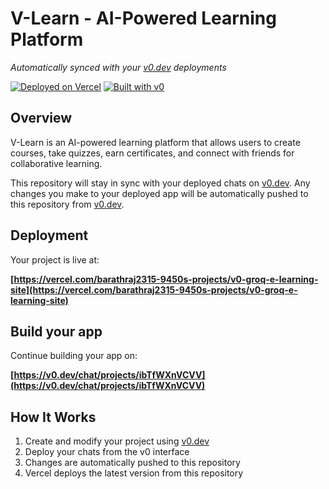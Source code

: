 # V-Learn - AI-Powered Learning Platform

*Automatically synced with your [v0.dev](https://v0.dev) deployments*

[![Deployed on Vercel](https://img.shields.io/badge/Deployed%20on-Vercel-black?style=for-the-badge&logo=vercel)](https://vercel.com/barathraj2315-9450s-projects/v0-groq-e-learning-site)
[![Built with v0](https://img.shields.io/badge/Built%20with-v0.dev-black?style=for-the-badge)](https://v0.dev/chat/projects/ibTfWXnVCVV)

## Overview

V-Learn is an AI-powered learning platform that allows users to create courses, take quizzes, earn certificates, and connect with friends for collaborative learning.

This repository will stay in sync with your deployed chats on [v0.dev](https://v0.dev).
Any changes you make to your deployed app will be automatically pushed to this repository from [v0.dev](https://v0.dev).

## Deployment

Your project is live at:

**[https://vercel.com/barathraj2315-9450s-projects/v0-groq-e-learning-site](https://vercel.com/barathraj2315-9450s-projects/v0-groq-e-learning-site)**

## Build your app

Continue building your app on:

**[https://v0.dev/chat/projects/ibTfWXnVCVV](https://v0.dev/chat/projects/ibTfWXnVCVV)**

## How It Works

1. Create and modify your project using [v0.dev](https://v0.dev)
2. Deploy your chats from the v0 interface
3. Changes are automatically pushed to this repository
4. Vercel deploys the latest version from this repository